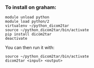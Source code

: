 ### To install on graham:

```
module unload python
module load python/2
virtualenv ~/python_dicom2tar
source ~/python_dicom2tar/bin/activate
pip install dicom2tar
deactivate
```

You can then run it with:
```
source ~/python_dicom2tar/bin/activate
dicom2tar <input> <output>
```

